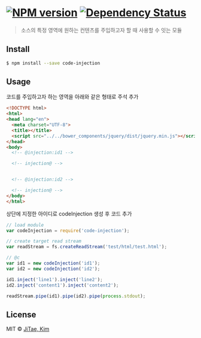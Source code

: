 #  [![NPM version][npm-image]][npm-url] [![Dependency Status][daviddm-image]][daviddm-url]

> 소스의 특정 영역에 원하는 컨텐츠를 주입하고자 할 때 사용할 수 잇는 모듈


## Install

```sh
$ npm install --save code-injection
```


## Usage
코드를 주입하고자 하는 영역을 아래와 같은 형태로 주석 추가

```html
<!DOCTYPE html>
<html>
<head lang="en">
  <meta charset="UTF-8">
  <title></title>
  <script src="../../bower_components/jquery/dist/jquery.min.js"></script>
</head>
<body>
  <!-- @injection:id1 -->

  <!-- injection@ -->


  <!-- @injection:id2 -->

  <!-- injection@ -->
</body>
</html>

```

상단에 지정한 아이디로 codeInjection 생성 후 코드 추가

```js
// load module
var codeInjection = require('code-injection');

// create target read stream
var readStream = fs.createReadStream('test/html/test.html');

// @c
var id1 = new codeInjection('id1');
var id2 = new codeInjection('id2');

id1.inject('line1').inject('line2');
id2.inject('content1').inject('content2');

readStream.pipe(id1).pipe(id2).pipe(process.stdout);
```


## License

MIT © [JiTae, Kim]()


[npm-image]: https://badge.fury.io/js/code-injection.svg
[npm-url]: https://npmjs.org/package/code-injection
[travis-image]: https://travis-ci.org/kimshinelove/code-injection.svg?branch=master
[travis-url]: https://travis-ci.org/kimshinelove/code-injection
[daviddm-image]: https://david-dm.org/kimshinelove/code-injection.svg?theme=shields.io
[daviddm-url]: https://david-dm.org/kimshinelove/code-injection
